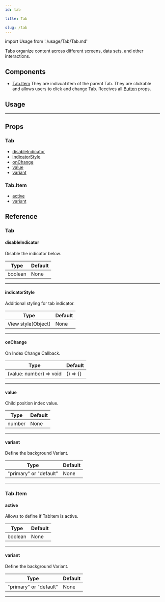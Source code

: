 ```yaml
---
id: tab

title: Tab

slug: /tab
---
```


import Usage from './usage/Tab/Tab.md'

Tabs organize content across different screens, data sets, and other interactions.

## Components

- [Tab.Item](#tabitem)
  They are indivual item of the parent Tab.
  They are clickable and allows users to click and change Tab.
  Receives all [Button](https://reactnativeelements.com/docs/button#props) props.

## Usage

<Usage />

---

## Props

### Tab

- [disableIndicator](#disableindicator)
- [indicatorStyle](#indicatorstyle)
- [onChange](#onchange)
- [value](#value)
- [variant](#variant)

### Tab.Item

- [active](#active)
- [variant](#variant)

## Reference

### Tab

#### disableIndicator

Disable the indicator below.

| Type    | Default |
| ------- | ------- |
| boolean | None    |

---

#### indicatorStyle

Additional styling for tab indicator.

| Type               | Default |
| ------------------ | ------- |
| View style(Object) | None    |

---

#### onChange

On Index Change Callback.

| Type                    | Default  |
| ----------------------- | -------- |
| (value: number) => void | () => {} |

---

#### value

Child position index value.

| Type   | Default |
| ------ | ------- |
| number | None    |

---

#### variant

Define the background Variant.

| Type                   | Default |
| ---------------------- | ------- |
| "primary" or "default" | None    |

---

### Tab.Item

#### active

Allows to define if TabItem is active.

| Type    | Default |
| ------- | ------- |
| boolean | None    |

---

#### variant

Define the background Variant.

| Type                   | Default |
| ---------------------- | ------- |
| "primary" or "default" | None    |

---
